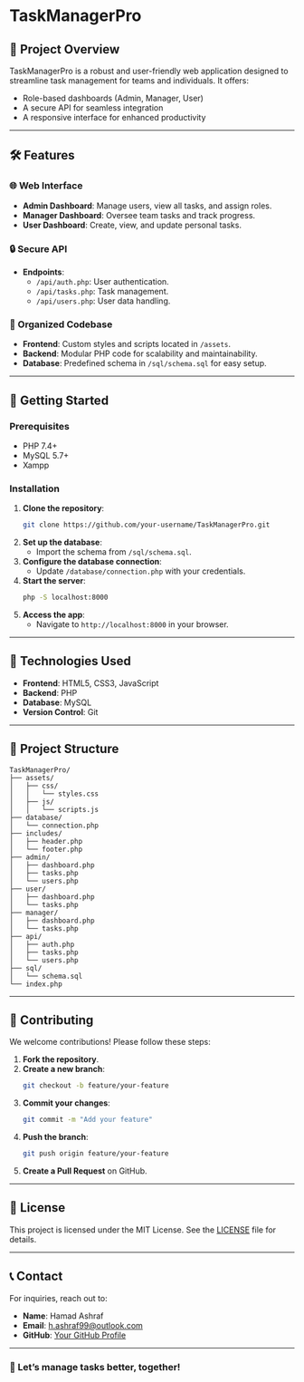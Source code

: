 # TaskManagerPro

## 🌟 Project Overview
TaskManagerPro is a robust and user-friendly web application designed to streamline task management for teams and individuals. It offers:
- Role-based dashboards (Admin, Manager, User)
- A secure API for seamless integration
- A responsive interface for enhanced productivity

---

## 🛠 Features

### 🌐 Web Interface
- **Admin Dashboard**: Manage users, view all tasks, and assign roles.
- **Manager Dashboard**: Oversee team tasks and track progress.
- **User Dashboard**: Create, view, and update personal tasks.

### 🔒 Secure API
- **Endpoints**:
  - `/api/auth.php`: User authentication.
  - `/api/tasks.php`: Task management.
  - `/api/users.php`: User data handling.

### 📂 Organized Codebase
- **Frontend**: Custom styles and scripts located in `/assets`.
- **Backend**: Modular PHP code for scalability and maintainability.
- **Database**: Predefined schema in `/sql/schema.sql` for easy setup.

---

## 🚀 Getting Started

### Prerequisites
- PHP 7.4+
- MySQL 5.7+
- Xampp

### Installation
1. **Clone the repository**:
   ```bash
   git clone https://github.com/your-username/TaskManagerPro.git
   ```
2. **Set up the database**:
   - Import the schema from `/sql/schema.sql`.
3. **Configure the database connection**:
   - Update `/database/connection.php` with your credentials.
4. **Start the server**:
   ```bash
   php -S localhost:8000
   ```
5. **Access the app**:
   - Navigate to `http://localhost:8000` in your browser.

---

## 🧩 Technologies Used
- **Frontend**: HTML5, CSS3, JavaScript
- **Backend**: PHP
- **Database**: MySQL
- **Version Control**: Git

---

## 📁 Project Structure
```plaintext
TaskManagerPro/
├── assets/
│   ├── css/
│   │   └── styles.css
│   ├── js/
│   │   └── scripts.js
├── database/
│   └── connection.php
├── includes/
│   ├── header.php
│   └── footer.php
├── admin/
│   ├── dashboard.php
│   ├── tasks.php
│   └── users.php
├── user/
│   ├── dashboard.php
│   └── tasks.php
├── manager/
│   ├── dashboard.php
│   └── tasks.php
├── api/
│   ├── auth.php
│   ├── tasks.php
│   └── users.php
├── sql/
│   └── schema.sql
└── index.php
```

---

## 🤝 Contributing

We welcome contributions! Please follow these steps:
1. **Fork the repository**.
2. **Create a new branch**:
   ```bash
   git checkout -b feature/your-feature
   ```
3. **Commit your changes**:
   ```bash
   git commit -m "Add your feature"
   ```
4. **Push the branch**:
   ```bash
   git push origin feature/your-feature
   ```
5. **Create a Pull Request** on GitHub.

---

## 📜 License
This project is licensed under the MIT License. See the [LICENSE](LICENSE) file for details.

---

## 📞 Contact
For inquiries, reach out to:
- **Name**: Hamad Ashraf
- **Email**: h.ashraf99@outlook.com
- **GitHub**: [Your GitHub Profile](https://github.com/h-ashraf)

---

### 🚀 Let’s manage tasks better, together!

